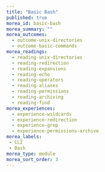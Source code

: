 ```yaml
---
title: "Basic Bash"
published: true
morea_id: basic-bash
morea_summary: ""
morea_outcomes:
  - outcome-unix-directories
  - outcome-basic-commands
morea_readings:
  - reading-unix-directories
  - reading-redirection
  - reading-expansions
  - reading-echo
  - reading-operators
  - reading-aliases
  - reading-permissions
  - reading-archiving
  - reading-find
morea_experiences:
  - experience-wildcards
  - experience-redirection
  - experience-grep
  - experience-permissions-archive
morea_labels:
 - CLI
 - Bash
morea_type: module
morea_sort_order: 3
---
```



